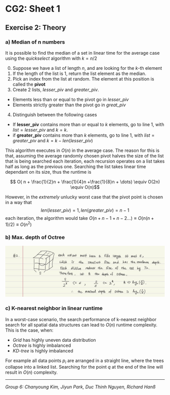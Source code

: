

# CG2: Sheet 1 


## Exercise 2: Theory

### a) Median of n numbers
It is possible to find the median of a set in linear time for the average case using the *quickselect* algorithm with $k=n/2$

0. Suppose we have a list of length $n$, and are looking for the $k$-th element
1. If the length of the list is 1, return the list element as the median.
2. Pick an index from the list at random. The element at this position is called the **pivot**
3. Create 2 lists, *lesser_piv* and *greater_piv*.
  - Elements less than or equal to the pivot go in *lesser_piv*
  - Elements strictly greater than the pivot go in *great_piv*
4. Distinguish between the following cases
 - If **lesser_piv** contains more than or equal to $k$ elements, go to line 1, with $list = lesser\_piv$ and $k=k$.
 - if **greater_piv** contains more than $k$ elements, go to line 1, with $list = greater\_piv$ and $k=k-len(lesser\_piv)$

This algorithm executes in $O(n)$ in the average case. The reason for this is that, assuming the average randomly chosen pivot halves the size of the list that is being searched each iteration, each recursion operates on a list takes half as long as the previous one. Searching the list takes linear time dependant on its size, thus the runtime is

$$ O( n + \frac{1}{2}n + \frac{1}{4}n +\frac{1}{8}n + \dots) \equiv O(2n) \equiv O(n)$$

However, in the *extremely* unlucky worst case that the pivot point is chosen in a way that 
$$len(lesser\_piv)=1, len(greater\_piv)=n-1$$
each iteration, the algorithm would take $O(n+n-1+n-2\dots) \equiv O(n(n+1)/2) \equiv O(n^2)$

### b) Max. depth of Octree
![](images/sheet1exercise2.jpg)

### c) K-nearest neighbor in linear runtime

In a worst-case scenario, the search performance of k-nearest neighbor search for all spatial data structures can lead to $O(n)$ runtime complexity. This is the case, when:

- *Grid* has highly uneven data distribution
- *Octree* is highly imbalanced 
- *KD-tree* is highly imbalanced 

For example all data points $p_i$ are arranged in a straight line, where the trees collapse into a linked list. Searching for the point $q$ at the end of the line will result in $O(n)$ complexity.








---
*Group 6: Chanyoung Kim, Jiyun Park, Duc Thinh Nguyen,   Richard Hanß*
